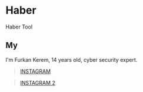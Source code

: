 # Haber
Haber Tool
## My
I'm Furkan Kerem, 14 years old, cyber security expert.


> [INSTAGRAM](https://Instagram.com/saepsecurity/)

> [INSTAGRAM 2](https://Instagram.com/securist0x01/)
